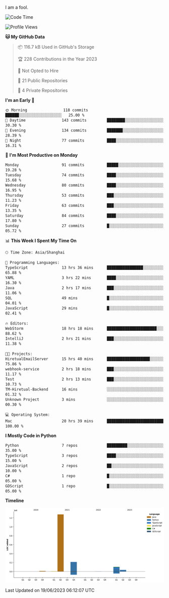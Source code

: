 I am a fool.

<!--START_SECTION:waka-->
![Code Time](http://img.shields.io/badge/Code%20Time-491%20hrs%2010%20mins-blue)

![Profile Views](http://img.shields.io/badge/Profile%20Views-0-blue)

**🐱 My GitHub Data** 

> 📦 116.7 kB Used in GitHub's Storage 
 > 
> 🏆 228 Contributions in the Year 2023
 > 
> 🚫 Not Opted to Hire
 > 
> 📜 21 Public Repositories 
 > 
> 🔑 4 Private Repositories 
 > 
**I'm an Early 🐤** 

```text
🌞 Morning                118 commits         ██████░░░░░░░░░░░░░░░░░░░   25.00 % 
🌆 Daytime                143 commits         ████████░░░░░░░░░░░░░░░░░   30.30 % 
🌃 Evening                134 commits         ███████░░░░░░░░░░░░░░░░░░   28.39 % 
🌙 Night                  77 commits          ████░░░░░░░░░░░░░░░░░░░░░   16.31 % 
```
📅 **I'm Most Productive on Monday** 

```text
Monday                   91 commits          █████░░░░░░░░░░░░░░░░░░░░   19.28 % 
Tuesday                  74 commits          ████░░░░░░░░░░░░░░░░░░░░░   15.68 % 
Wednesday                80 commits          ████░░░░░░░░░░░░░░░░░░░░░   16.95 % 
Thursday                 53 commits          ███░░░░░░░░░░░░░░░░░░░░░░   11.23 % 
Friday                   63 commits          ███░░░░░░░░░░░░░░░░░░░░░░   13.35 % 
Saturday                 84 commits          ████░░░░░░░░░░░░░░░░░░░░░   17.80 % 
Sunday                   27 commits          █░░░░░░░░░░░░░░░░░░░░░░░░   05.72 % 
```


📊 **This Week I Spent My Time On** 

```text
🕑︎ Time Zone: Asia/Shanghai

💬 Programming Languages: 
TypeScript               13 hrs 36 mins      ████████████████░░░░░░░░░   65.88 % 
YAML                     3 hrs 22 mins       ████░░░░░░░░░░░░░░░░░░░░░   16.30 % 
Java                     2 hrs 17 mins       ███░░░░░░░░░░░░░░░░░░░░░░   11.06 % 
SQL                      49 mins             █░░░░░░░░░░░░░░░░░░░░░░░░   04.01 % 
JavaScript               29 mins             █░░░░░░░░░░░░░░░░░░░░░░░░   02.41 % 

🔥 Editors: 
WebStorm                 18 hrs 18 mins      ██████████████████████░░░   88.62 % 
IntelliJ                 2 hrs 21 mins       ███░░░░░░░░░░░░░░░░░░░░░░   11.38 % 

🐱‍💻 Projects: 
HiretualEmailServer      15 hrs 40 mins      ███████████████████░░░░░░   75.86 % 
webhook-service          2 hrs 18 mins       ███░░░░░░░░░░░░░░░░░░░░░░   11.17 % 
Test                     2 hrs 13 mins       ███░░░░░░░░░░░░░░░░░░░░░░   10.73 % 
TM-Hiretual-Backend      16 mins             ░░░░░░░░░░░░░░░░░░░░░░░░░   01.32 % 
Unknown Project          3 mins              ░░░░░░░░░░░░░░░░░░░░░░░░░   00.30 % 

💻 Operating System: 
Mac                      20 hrs 39 mins      █████████████████████████   100.00 % 
```

**I Mostly Code in Python** 

```text
Python                   7 repos             █████████░░░░░░░░░░░░░░░░   35.00 % 
TypeScript               3 repos             ████░░░░░░░░░░░░░░░░░░░░░   15.00 % 
JavaScript               2 repos             ██░░░░░░░░░░░░░░░░░░░░░░░   10.00 % 
C#                       1 repo              █░░░░░░░░░░░░░░░░░░░░░░░░   05.00 % 
GDScript                 1 repo              █░░░░░░░░░░░░░░░░░░░░░░░░   05.00 % 
```



**Timeline**

![Lines of Code chart](https://raw.githubusercontent.com/VeejaLiu/VeejaLiu/master/assets/bar_graph.png)


 Last Updated on 19/06/2023 06:12:07 UTC
<!--END_SECTION:waka-->
